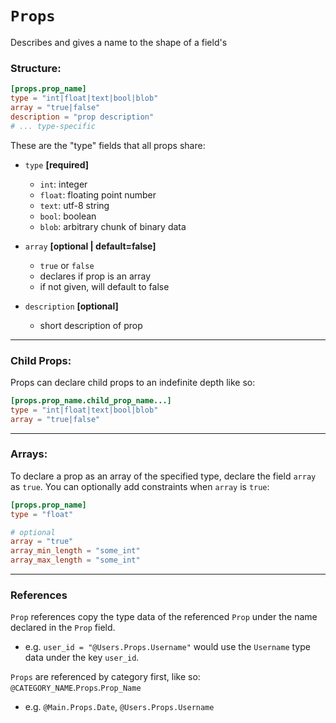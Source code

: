 # `Props`

Describes and gives a name to the shape of a field's

### **Structure:**

```toml
[props.prop_name]
type = "int|float|text|bool|blob"
array = "true|false"
description = "prop description"
# ... type-specific
```

These are the "type" fields that all props share:

- `type` **[required]**

  - `int`: integer
  - `float`: floating point number
  - `text`: utf-8 string
  - `bool`: boolean
  - `blob`: arbitrary chunk of binary data

- `array` **[optional | default=false]**

  - `true` or `false`
  - declares if prop is an array
  - if not given, will default to false

- `description` **[optional]**

  - short description of prop

---

### **Child Props:**

Props can declare child props to an indefinite depth like so:

```toml
[props.prop_name.child_prop_name...]
type = "int|float|text|bool|blob"
array = "true|false"
```

---

### **Arrays:**

To declare a prop as an array of the specified type, declare the field `array` as `true`. You can optionally add constraints when `array` is `true`:

```toml
[props.prop_name]
type = "float"

# optional
array = "true"
array_min_length = "some_int"
array_max_length = "some_int"
```

---

### References

`Prop` references copy the type data of the referenced `Prop` under the name declared in the `Prop` field.

- e.g. `user_id = "@Users.Props.Username"` would use the `Username` type data under the key `user_id`.

`Props` are referenced by category first, like so:
`@CATEGORY_NAME`.`Props`.`Prop_Name`

- e.g. `@Main.Props.Date`, `@Users.Props.Username`
